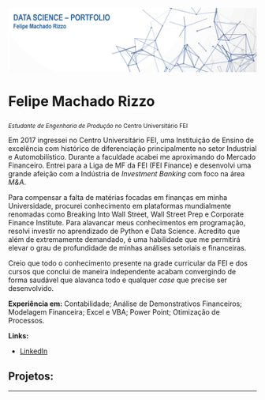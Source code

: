 <p align="center">
  <img src="banner.png" >
</p>

# Felipe Machado Rizzo
<sub>*Estudante de Engenharia de Produção* no Centro Universitário FEI</sub>

Em 2017 ingressei no Centro Universitário FEI, uma Instituição de Ensino de excelência com histórico de diferenciação principalmente no setor Industrial e Automobilístico. Durante a faculdade acabei me aproximando do Mercado Financeiro. Entrei para a Liga de MF da FEI (FEI Finance) e desenvolvi uma grande afeição com a Indústria de *Investment Banking* com foco na área *M&A*.

Para compensar a falta de matérias focadas em finanças em minha Universidade, procurei conhecimento em plataformas mundialmente renomadas como Breaking Into Wall Street, Wall Street Prep e Corporate Finance Institute. Para alavancar meus conhecimentos em programação, resolvi investir no aprendizado de Python e Data Science. Acredito que além de extremamente demandado, é uma habilidade que me permitirá elevar o grau de profundidade de minhas análises setoriais e financeiras.

Creio que todo o conhecimento presente na grade curricular da FEI e dos cursos que conclui de maneira independente acabam convergindo de forma saudável que alavanca todo e qualquer *case* que precise ser desenvolvido.


**Experiência em:** Contabilidade; Análise de Demonstrativos Financeiros; Modelagem Financeira; Excel e VBA; Power Point; Otimização de Processos. 

**Links:**

* [LinkedIn](http://www.linkedin.com/in/felipe-machado-rizzo-1ba931176/)



## Projetos:

---

